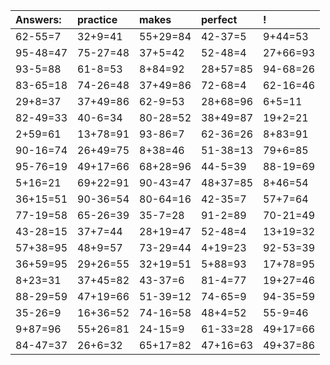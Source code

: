 | Answers: | practice | makes | perfect | ! |
| :--- | :--- | :--- | :--- | :--- |
| 62-55=7 | 32+9=41 | 55+29=84 | 42-37=5 | 9+44=53 | 
| 95-48=47 | 75-27=48 | 37+5=42 | 52-48=4 | 27+66=93 | 
| 93-5=88 | 61-8=53 | 8+84=92 | 28+57=85 | 94-68=26 | 
| 83-65=18 | 74-26=48 | 37+49=86 | 72-68=4 | 62-16=46 | 
| 29+8=37 | 37+49=86 | 62-9=53 | 28+68=96 | 6+5=11 | 
| 82-49=33 | 40-6=34 | 80-28=52 | 38+49=87 | 19+2=21 | 
| 2+59=61 | 13+78=91 | 93-86=7 | 62-36=26 | 8+83=91 | 
| 90-16=74 | 26+49=75 | 8+38=46 | 51-38=13 | 79+6=85 | 
| 95-76=19 | 49+17=66 | 68+28=96 | 44-5=39 | 88-19=69 | 
| 5+16=21 | 69+22=91 | 90-43=47 | 48+37=85 | 8+46=54 | 
| 36+15=51 | 90-36=54 | 80-64=16 | 42-35=7 | 57+7=64 | 
| 77-19=58 | 65-26=39 | 35-7=28 | 91-2=89 | 70-21=49 | 
| 43-28=15 | 37+7=44 | 28+19=47 | 52-48=4 | 13+19=32 | 
| 57+38=95 | 48+9=57 | 73-29=44 | 4+19=23 | 92-53=39 | 
| 36+59=95 | 29+26=55 | 32+19=51 | 5+88=93 | 17+78=95 | 
| 8+23=31 | 37+45=82 | 43-37=6 | 81-4=77 | 19+27=46 | 
| 88-29=59 | 47+19=66 | 51-39=12 | 74-65=9 | 94-35=59 | 
| 35-26=9 | 16+36=52 | 74-16=58 | 48+4=52 | 55-9=46 | 
| 9+87=96 | 55+26=81 | 24-15=9 | 61-33=28 | 49+17=66 | 
| 84-47=37 | 26+6=32 | 65+17=82 | 47+16=63 | 49+37=86 | 
